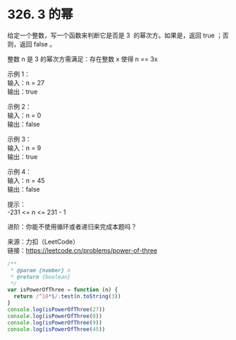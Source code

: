 # 326. 3 的幂

给定一个整数，写一个函数来判断它是否是 3  的幂次方。如果是，返回 true ；否则，返回 false 。

整数 n 是 3 的幂次方需满足：存在整数 x 使得 n == 3x

示例 1：  
输入：n = 27  
输出：true

示例 2：  
输入：n = 0  
输出：false

示例 3：  
输入：n = 9  
输出：true

示例 4：  
输入：n = 45  
输出：false

提示：  
-231 <= n <= 231 - 1

进阶：你能不使用循环或者递归来完成本题吗？

来源：力扣（LeetCode）  
链接：https://leetcode.cn/problems/power-of-three

```javascript
/**
 * @param {number} n
 * @return {boolean}
 */
var isPowerOfThree = function (n) {
  return /^10*$/.test(n.toString(3))
}
console.log(isPowerOfThree(27))
console.log(isPowerOfThree(0))
console.log(isPowerOfThree(9))
console.log(isPowerOfThree(45))
```
